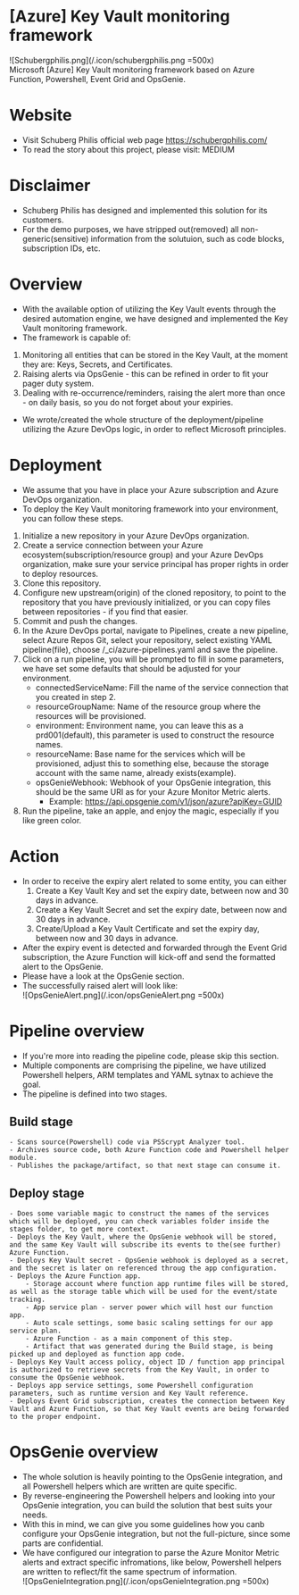 # [Azure] Key Vault monitoring framework  
![Schubergphilis.png](/.icon/schubergphilis.png =500x)  
Microsoft [Azure] Key Vault monitoring framework based on Azure Function, Powershell, Event Grid and OpsGenie.

# Website
- Visit Schuberg Philis official web page https://schubergphilis.com/
- To read the story about this project, please visit: MEDIUM

# Disclaimer
- Schuberg Philis has designed and implemented this solution for its customers.
- For the demo purposes, we have stripped out(removed) all non-generic(sensitive) information from the solutuion, such as code blocks, subscription IDs, etc.

# Overview
- With the available option of utilizing the Key Vault events through the desired automation engine, we have designed and implemented the Key Vault monitoring framework.
- The framework is capable of:
1. Monitoring all entities that can be stored in the Key Vault, at the moment they are: Keys, Secrets, and Certificates.
2. Raising alerts via OpsGenie - this can be refined in order to fit your pager duty system.
3. Dealing with re-occurrence/reminders, raising the alert more than once - on daily basis, so you do not forget about your expiries.
- We wrote/created the whole structure of the deployment/pipeline utilizing the Azure DevOps logic, in order to reflect Microsoft principles.

# Deployment
- We assume that you have in place your Azure subscription and Azure DevOps organization.
- To deploy the Key Vault monitoring framework into your environment, you can follow these steps.
1. Initialize a new repository in your Azure DevOps organization.
2. Create a service connection between your Azure ecosystem(subscription/resource group) and your Azure DevOps organization, make sure your service principal has proper rights in order to deploy resources.
3. Clone this repository.
4. Configure new upstream(origin) of the cloned repository, to point to the repository that you have previously initialized, or you can copy files between repositories - if you find that easier.
5. Commit and push the changes.
6. In the Azure DevOps portal, navigate to Pipelines, create a new pipeline, select Azure Repos Git, select your repository, select existing YAML pipeline(file), choose /_ci/azure-pipelines.yaml and save the pipeline.
7. Click on a run pipeline, you will be prompted to fill in some parameters, we have set some defaults that should be adjusted for your environment.
    - connectedServiceName: Fill the name of the service connection that you created in step 2.
    - resourceGroupName: Name of the resource group where the resources will be provisioned.
    - environment: Environment name, you can leave this as a prd001(default), this parameter is used to construct the resource names.
    - resourceName: Base name for the services which will be provisioned, adjust this to something else, because the storage account with the same name, already exists(example).
    - opsGenieWebhook: Webhook of your OpsGenie integration, this should be the same URI as for your Azure Monitor Metric alerts.
        - Example: https://api.opsgenie.com/v1/json/azure?apiKey=GUID
8. Run the pipeline, take an apple, and enjoy the magic, especially if you like green color.

# Action
- In order to receive the expiry alert related to some entity, you can either
    1. Create a Key Vault Key and set the expiry date, between now and 30 days in advance.
    2. Create a Key Vault Secret and set the expiry date, between now and 30 days in advance.
    3. Create/Upload a Key Vault Certificate and set the expiry day, between now and 30 days in advance.
- After the expiry event is detected and forwarded through the Event Grid subscription, the Azure Function will kick-off and send the formatted alert to the OpsGenie.
- Please have a look at the OpsGenie section.
- The successfully raised alert will look like:  
![OpsGenieAlert.png](/.icon/opsGenieAlert.png =500x)

# Pipeline overview
- If you're more into reading the pipeline code, please skip this section.  
- Multiple components are comprising the pipeline, we have utilized Powershell helpers, ARM templates and YAML sytnax to achieve the goal.  
- The pipeline is defined into two stages.  

## Build stage
    - Scans source(Powershell) code via PSScrypt Analyzer tool.
    - Archives source code, both Azure Function code and Powershell helper module.
    - Publishes the package/artifact, so that next stage can consume it.

## Deploy stage
    - Does some variable magic to construct the names of the services which will be deployed, you can check variables folder inside the stages folder, to get more context.
    - Deploys the Key Vault, where the OpsGenie webhook will be stored, and the same Key Vault will subscribe its events to the(see further) Azure Function.
    - Deploys Key Vault secret - OpsGenie webhook is deployed as a secret, and the secret is later on referenced throug the app configuration.
    - Deploys the Azure Function app.
        - Storage account where function app runtime files will be stored, as well as the storage table which will be used for the event/state tracking.
        - App service plan - server power which will host our function app.
        - Auto scale settings, some basic scaling settings for our app service plan.
        - Azure Function - as a main component of this step.
        - Artifact that was generated during the Build stage, is being picked up and deployed as function app code.
    - Deploys Key Vault access policy, object ID / function app principal is authorized to retrieve secrets from the Key Vault, in order to consume the OpsGenie webhook.
    - Deploys app service settings, some Powershell configuration parameters, such as runtime version and Key Vault reference.
    - Deploys Event Grid subscription, creates the connection between Key Vault and Azure Function, so that Key Vault events are being forwarded to the proper endpoint.

# OpsGenie overview
- The whole solution is heavily pointing to the OpsGenie integration, and all Powershell helpers which are written are quite specific.
- By reverse-engineering the Powershell helpers and looking into your OpsGenie integration, you can build the solution that best suits your needs.
- With this in mind, we can give you some guidelines how you canb configure your OpsGenie integration, but not the full-picture, since some parts are confidential.
- We have configured our integration to parse the Azure Monitor Metric alerts and extract specific infromations, like below, Powershell helpers are written to reflect/fit the same spectrum of information.  
![OpsGenieIntegration.png](/.icon/opsGenieIntegration.png =500x)